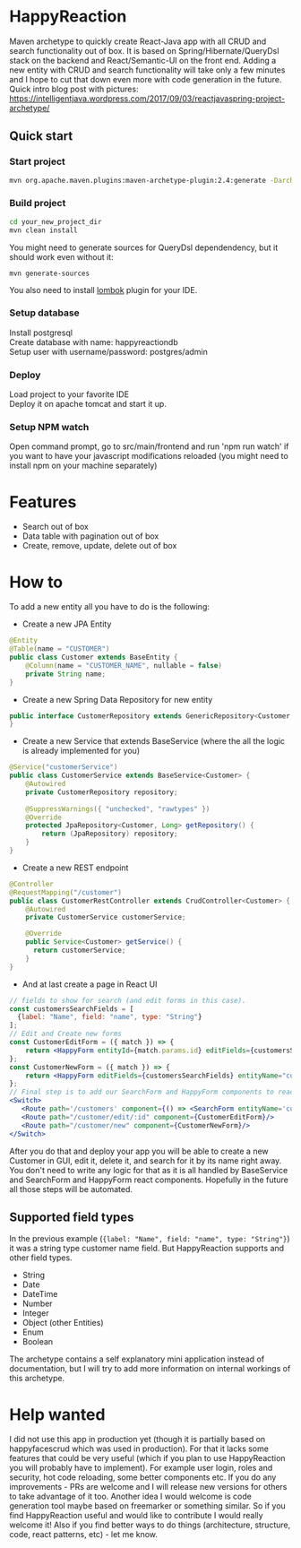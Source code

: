 # HappyReaction
Maven archetype to quickly create React-Java app with all CRUD and search functionality out of box. It is based on Spring/Hibernate/QueryDsl stack on the backend and React/Semantic-UI on the front end. Adding a new entity with CRUD and search functionality will take only a few minutes and I hope to cut that down even more with code generation in the future.
Quick intro blog post with pictures: https://intelligentjava.wordpress.com/2017/09/03/reactjavaspring-project-archetype/

## Quick start
### Start project
```bash
mvn org.apache.maven.plugins:maven-archetype-plugin:2.4:generate -DarchetypeGroupId=org.happyreaction -DarchetypeArtifactId=HappyReaction-archetype -DarchetypeVersion=1.0.0 -DarchetypeRepository=https://raw.github.com/ignl/HappyReaction/mvn-repo/ -DgroupId=com.test -DartifactId=TestProject
```
### Build project
```bash
cd your_new_project_dir
mvn clean install
```
You might need to generate sources for QueryDsl dependendency, but it should work even without it:
```
mvn generate-sources
```
You also need to install <a href=https://projectlombok.org/>lombok</a> plugin for your IDE.

### Setup database
Install postgresql<br/>
Create database with name: happyreactiondb<br/>
Setup user with username/password: postgres/admin<br/>
### Deploy
Load project to your favorite IDE<br/>
Deploy it on apache tomcat and start it up.<br/>
### Setup NPM watch
Open command prompt, go to src/main/frontend and run 'npm run watch' if you want to have your javascript modifications reloaded (you might need to install npm on your machine separately)

# Features
* Search out of box
* Data table with pagination out of box
* Create, remove, update, delete out of box

# How to

To add a new entity all you have to do is the following:
* Create a new JPA Entity
```java
@Entity
@Table(name = "CUSTOMER")
public class Customer extends BaseEntity {
    @Column(name = "CUSTOMER_NAME", nullable = false)
    private String name;
}
```
* Create a new Spring Data Repository for new entity
```java
public interface CustomerRepository extends GenericRepository<Customer, Long> {
}
```

* Create a new Service that extends BaseService (where the all the logic is already implemented for you)
```java
@Service("customerService")
public class CustomerService extends BaseService<Customer> {
    @Autowired
    private CustomerRepository repository;
    
    @SuppressWarnings({ "unchecked", "rawtypes" })
    @Override
    protected JpaRepository<Customer, Long> getRepository() {
        return (JpaRepository) repository;
    }
}
```
* Create a new REST endpoint
```java
@Controller
@RequestMapping("/customer")
public class CustomerRestController extends CrudController<Customer> {
    @Autowired
    private CustomerService customerService;

    @Override
    public Service<Customer> getService() {
      return customerService;
    }
}
```
* And at last create a page in React UI
```jsx
// fields to show for search (and edit forms in this case).
const customersSearchFields = [
  {label: "Name", field: "name", type: "String"}
];
// Edit and Create new forms
const CustomerEditForm = ({ match }) => {
    return <HappyForm entityId={match.params.id} editFields={customersSearchFields} entityName="customer" />
};
const CustomerNewForm = ({ match }) => {
    return <HappyForm editFields={customersSearchFields} entityName="customer" />
};
// Final step is to add our SearchForm and HappyForm components to react router
<Switch>
   <Route path='/customers' component={() => <SearchForm entityName='customer' searchFields={customersSearchFields} columnFields={customersSearchFields} fetchFields={['city']} />}/>
   <Route path="/customer/edit/:id" component={CustomerEditForm}/>
   <Route path="/customer/new" component={CustomerNewForm}/>
</Switch>
```

After you do that and deploy your app you will be able to create a new Customer in GUI, edit it, delete it, and search for it by its name right away. You don't need to write any logic for that as it is all handled by BaseService and SearchForm and HappyForm react components. Hopefully in the future all those steps will be automated.

## Supported field types
In the previous example (```{label: "Name", field: "name", type: "String"}```) it was a string type customer name field. But HappyReaction supports and other field types.
* String
* Date
* DateTime
* Number
* Integer
* Object (other Entities)
* Enum
* Boolean

The archetype contains a self explanatory mini application instead of documentation, but I will try to add more information on internal workings of this archetype.

<h1> Help wanted </h1>
I did not use this app in production yet (though it is partially based on happyfacescrud which was used in production). For that it lacks some features that could be very useful (which if you plan to use HappyReaction you will probably have to implement). For example user login, roles and security, hot code reloading, some better components etc. If you do any improvements - PRs are welcome and I will release new versions for others to take advantage of it too. Another idea I would welcome is code generation tool maybe based on freemarker or something similar. So if you find HappyReaction useful and would like to contribute I would really welcome it! Also if you find better ways to do things (architecture, structure, code, react patterns, etc) - let me know.
